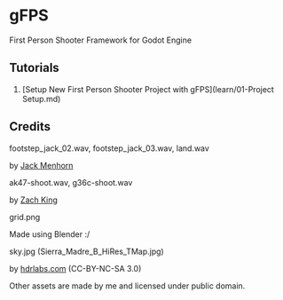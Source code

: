 # gFPS
First Person Shooter Framework for Godot Engine

## Tutorials

01. [Setup New First Person Shooter Project with gFPS](learn/01-Project Setup.md)

## Credits

footstep_jack_02.wav, footstep_jack_03.wav, land.wav

by [Jack Menhorn](https://opengameart.org/content/fps-placeholder-sounds)


ak47-shoot.wav, g36c-shoot.wav

by [Zach King](http://sweetsoundeffects.com/gun-pack-2/)


grid.png

Made using Blender :/


sky.jpg (Sierra_Madre_B_HiRes_TMap.jpg)

by [hdrlabs.com](http://www.hdrlabs.com/sibl/archive.html) (CC-BY-NC-SA 3.0)


Other assets are made by me and licensed under public domain.
